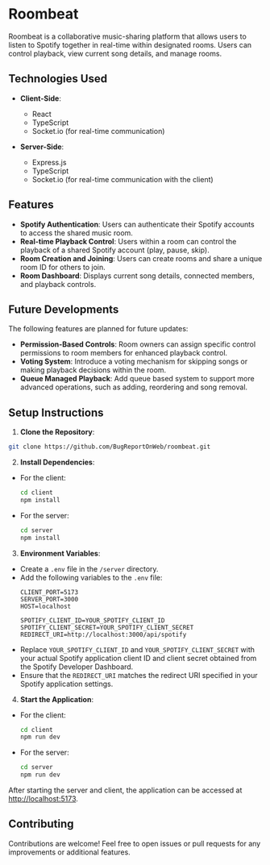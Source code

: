 # Roombeat

Roombeat is a collaborative music-sharing platform that allows users to listen to Spotify together in real-time within designated rooms. Users can control playback, view current song details, and manage rooms.

## Technologies Used

- **Client-Side**:
  - React
  - TypeScript
  - Socket.io (for real-time communication)

- **Server-Side**:
  - Express.js
  - TypeScript
  - Socket.io (for real-time communication with the client)

## Features

- **Spotify Authentication**: Users can authenticate their Spotify accounts to access the shared music room.
- **Real-time Playback Control**: Users within a room can control the playback of a shared Spotify account (play, pause, skip).
- **Room Creation and Joining**: Users can create rooms and share a unique room ID for others to join.
- **Room Dashboard**: Displays current song details, connected members, and playback controls.

## Future Developments

The following features are planned for future updates:

- **Permission-Based Controls**: Room owners can assign specific control permissions to room members for enhanced playback control.
- **Voting System**: Introduce a voting mechanism for skipping songs or making playback decisions within the room.
- **Queue Managed Playback**: Add queue based system to support more advanced operations, such as adding, reordering and song removal.

## Setup Instructions

1. **Clone the Repository**:
```bash
git clone https://github.com/BugReportOnWeb/roombeat.git
```

2. **Install Dependencies**:
- For the client:
  ```bash
  cd client
  npm install
  ```
- For the server:
  ```bash
  cd server
  npm install
  ```

3. **Environment Variables**:
- Create a `.env` file in the `/server` directory.
- Add the following variables to the `.env` file:
  ```plaintext
  CLIENT_PORT=5173
  SERVER_PORT=3000
  HOST=localhost

  SPOTIFY_CLIENT_ID=YOUR_SPOTIFY_CLIENT_ID
  SPOTIFY_CLIENT_SECRET=YOUR_SPOTIFY_CLIENT_SECRET
  REDIRECT_URI=http://localhost:3000/api/spotify
  ```
- Replace `YOUR_SPOTIFY_CLIENT_ID` and `YOUR_SPOTIFY_CLIENT_SECRET` with your actual Spotify application client ID and client secret obtained from the Spotify Developer Dashboard.
- Ensure that the `REDIRECT_URI` matches the redirect URI specified in your Spotify application settings.

4. **Start the Application**:
- For the client:
  ```bash
  cd client
  npm run dev
  ```
- For the server:
  ```bash
  cd server
  npm run dev
  ```

After starting the server and client, the application can be accessed at [http://localhost:5173](http://localhost:5173).

## Contributing

Contributions are welcome! Feel free to open issues or pull requests for any improvements or additional features.
